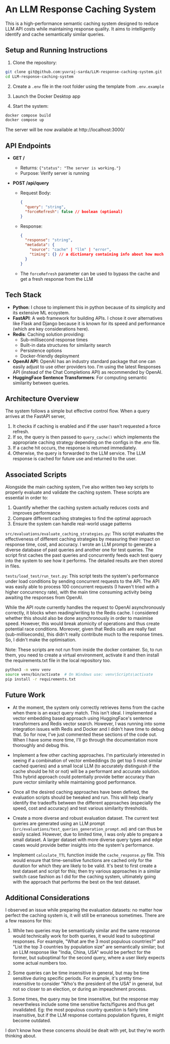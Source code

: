 # An LLM Response Caching System
This is a high-performance semantic caching system designed to reduce LLM API costs while maintaining response quality. It aims to intelligently identify and cache semantically similar queries.

## Setup and Running Instructions
1. Clone the repository:
```bash
git clone git@github.com:yuvraj-sarda/LLM-response-caching-system.git
cd LLM-response-caching-system
```

2. Create a `.env` file in the root folder using the template from `.env.example`

3. Launch the Docker Desktop app

4. Start the system:
```bash
docker compose build
docker compose up
```

The server will be now available at http://localhost:3000/

## API Endpoints

- **GET /** 
  - Returns: `{"status": "The server is working."}`
  - Purpose: Verify server is running

- **POST /api/query**
  - Request Body:
    ```json
    {
      "query": "string",
      "forceRefresh": false // boolean (optional)
    }
    ```
  - Response:
    ```json
    {
      "response": "string",
      "metadata": {
        "source": "cache" | "llm" | "error",
        "timing": {} // a dictionary containing info about how much time different stages of the request took
      }
    }
    ```
  - The `forceRefresh` parameter can be used to bypass the cache and get a fresh response from the LLM

## Tech Stack

- **Python**: I chose to implement this in python because of its simplicity and its extensive ML ecoystem. 
- **FastAPI**: A web framework for building APIs. I chose it over alternatives like Flask and Django because it is known for its speed and performance (which are key considerations here).
- **Redis**: Caching solution providing:
  - Sub-millisecond response times
  - Built-in data structures for similarity search
  - Persistence options
  - Docker-friendly deployment
- **OpenAI API**: OpenAI has an industry standard package that one can easily adjust to use other providers too. I'm using the latest Responses API (instead of the Chat Completions API) as recommended by OpenAI.
- **HuggingFace Sentence Transformers**: For computing semantic similarity between queries.

## Architecture Overview

The system follows a simple but effective control flow. When a query arrives at the FastAPI server, 
1. It checks if caching is enabled and if the user hasn't requested a force refresh. 
2. If so, the query is then passed to `query_cache()` which implements the appropriate caching strategy depending on the configs in the .env file. 
3. If a cache hit occurs, the response is returned immediately. 
4. Otherwise, the query is forwarded to the LLM service. The LLM response is cached for future use and returned to the user.

## Associated Scripts
Alongside the main caching system, I've also written two key scripts to properly evaluate and validate the caching system. These scripts are essential in order to:
1. Quantify whether the caching system actually reduces costs and improves performance
2. Compare different caching strategies to find the optimal approach
3. Ensure the system can handle real-world usage patterns

`src/evaluations/evaluate_caching_strategies.py`:
This script evaluates the effectiveness of different caching strategies by measuring their impact on response time, cost, and accuracy. I wrote an LLM prompt to generate a diverse database of past queries and another one for test queries. The script first caches the past queries and concurrently feeds each test query into the system to see how it performs. The detailed results are then stored in files.

`tests/load_test/run_test.py`:
This script tests the system's performance under load conditions by sending concurrent requests to the API. The API was easily able to process 100 concurrent requests (I haven't tried with a higher concurrency rate), with the main time consuming activity being awaiting the responses from OpenAI.

While the API route currently handles the request to OpenAI asynchronously correctly, it blocks when reading/writing to the Redis cache. I considered whether this should also be done asynchronously in order to maximise speed. However, this would break atomicity of operations and thus create potential race conditions. Moreover, given that Redis calls are really fast (sub-milliseconds), this didn't really contribute much to the response times. So, I didn't make the optimisation. 

Note: These scripts are not run from inside the docker container. So, to run them, you need to create a virtual environment, activate it and then install the requirements.txt file in the local repository too.

```bash
python3 -m venv venv
source venv/bin/activate  # On Windows use: venv\Scripts\activate
pip install -r requirements.txt
```

## Future Work
- At the moment, the system only correctly retrieves items from the cache when there is an exact query match. This isn't ideal. I implemented a vector embedding based approach using HuggingFace's sentence transformers and Redis vector search. However, I was running into some integration issues with Redis and Docker and I didn't have time to debug that. So for now, I've just commented these sections of the code out. When I have some more time, I'll go through the documentation more thoroughly and debug this.

- Implement a few other caching approaches. I'm particularly interested in seeing if a combination of vector embeddings (to get top 5 most similar cached queries) and a small local LLM (to accurately distinguish if the cache should be hit or not) will be a performant and accurate solution. This hybrid approach could potentially provide better accuracy than pure vector similarity while maintaining good performance.

- Once all the desired caching approaches have been defined, the evaluation scripts should be tweaked and run. This will help clearly identify the tradeoffs between the different approaches (especially the speed, cost and accuracy) and test various similarity thresholds.

- Create a more diverse and robust evaluation dataset. The current test queries are generated using an LLM prompt (`src/evaluations/test_queries_generation_prompt.md`) and can thus be easily scaled. However, due to limited time, I was only able to prepare a small dataset. A larger dataset with more diverse query types and edge cases would provide better insights into the system's performance.

- Implement `calculate_TTL` function inside the `cache_response.py` file. This would ensure that time-sensitive functions are cached only for the duration for which they are likely to be valid. It's best to first create a test dataset and script for this; then try various approaches in a similar switch case fashion as I did for the caching system, ultimately going with the approach that performs the best on the test dataset.

## Additional Considerations
I observed an issue while preparing the evaluation datasets: no matter how perfect the caching system is, it will still be erraneous sometimes. There are a few reasons for this:

1. While two queries may be semantically similar and the same response would technically work for both queries, it would lead to suboptimal responses. For example, "What are the 3 most populous countries?" and "List the top 3 countries by population size" are semantically similar; but an LLM response like "India, China, USA" would be perfect for the former, but suboptimal for the second query, where a user likely expects some actual numbers too.

2. Some queries can be time insensitive in general, but may be time sensitive during specific periods. For example, it's pretty time-insensitive to consider "Who's the president of the USA" in general, but not so closer to an election, or during an impeachment process. 

3. Some times, the query may be time insensitive, but the response may nevertheless include some time sensitive facts/figures and thus get invalidated. Eg: the most populous country question is fairly time insensitive, but if the LLM response contains population figures, it might become outdated.

I don't know how these concerns should be dealt with yet, but they're worth thinking about.